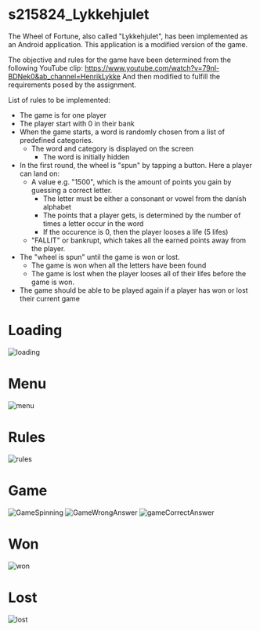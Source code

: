 # s215824_Lykkehjulet

The Wheel of Fortune, also called "Lykkehjulet", has been implemented as an Android application. 
This application is a modified version of the game. 

The objective and rules for the game have been determined from the following YouTube clip: https://www.youtube.com/watch?v=79nl-BDNek0&ab_channel=HenrikLykke 
And then modified to fulfill the requirements posed by the assignment. 

List of rules to be implemented: 
* The game is for one player
* The player start with 0 in their bank
* When the game starts, a word is randomly chosen from a list of predefined categories.
  * The word and category is displayed on the screen
    * The word is initially hidden
* In the first round, the wheel is "spun" by tapping a button. Here a player can land on: 
  * A value e.g. "1500", which is the amount of points you gain by guessing a correct letter.
    * The letter must be either a consonant or vowel from the danish alphabet
    * The points that a player gets, is determined by the number of times a letter occur in the word
    * If the occurence is 0, then the player looses a life (5 lifes) 
  * "FALLIT" or bankrupt, which takes all the earned points away from the player. 
* The "wheel is spun" until the game is won or lost. 
  * The game is won when all the letters have been found
  * The game is lost when the player looses all of their lifes before the game is won.
* The game should be able to be played again if a player has won or lost their current game  

# Loading
![loading](https://user-images.githubusercontent.com/91070526/204875684-9926695a-bb19-44ad-a63d-e2360f4fad9b.jpg)

# Menu
![menu](https://user-images.githubusercontent.com/91070526/204875718-18e7cfca-44fd-4be8-8f77-8f1561d80005.jpg)

# Rules
![rules](https://user-images.githubusercontent.com/91070526/204875746-04f10593-bc80-43bf-a346-9ef2bab593b5.jpg)

# Game 
![GameSpinning](https://user-images.githubusercontent.com/91070526/204875819-951c6965-5320-4d32-b5d1-76cb976ca21e.jpg)
![GameWrongAnswer](https://user-images.githubusercontent.com/91070526/204875845-b739098c-b646-487d-802b-956e22541b71.jpg)
![gameCorrectAnswer](https://user-images.githubusercontent.com/91070526/204875870-1ac838a4-e7cf-43df-9c56-84f1e6de1a9a.jpg)

# Won
![won](https://user-images.githubusercontent.com/91070526/204875888-8911c37a-b80c-491a-97cb-33353efc8d49.jpg)

# Lost
![lost](https://user-images.githubusercontent.com/91070526/204875919-81d0fc11-ea50-47e2-a746-cbe4f0de5c6b.jpg)
